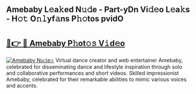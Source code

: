 ## Amebaby L𝚎a𝚔ed N𝚞𝚍e - Part-yDn Vi𝚍𝚎o L𝚎a𝚔s - H𝚘𝚝 O𝚗𝚕yf𝚊ns P𝚑𝚘tos pvidO

# <h2><a href="http://kf92a5.oniu.top/?m=Amebaby">🔗👉 🔴 Amebaby P𝚑ot𝚘𝚜 V𝚒d𝚎o</a></h2>

[![Amebaby Nu𝚍e𝚜](https://i.imgur.com/0qMVB7G.gif)](http://kf92a5.oniu.top/?m=Amebaby)
Virtual dance creator and web entertainer Amebaby, celebrated for disseminating dance and lifestyle inspiration through solo and collaborative performances and short videos. Skilled impressionist Amebaby, celebrated for their remarkable abilities to mimic various voices and accents.  
